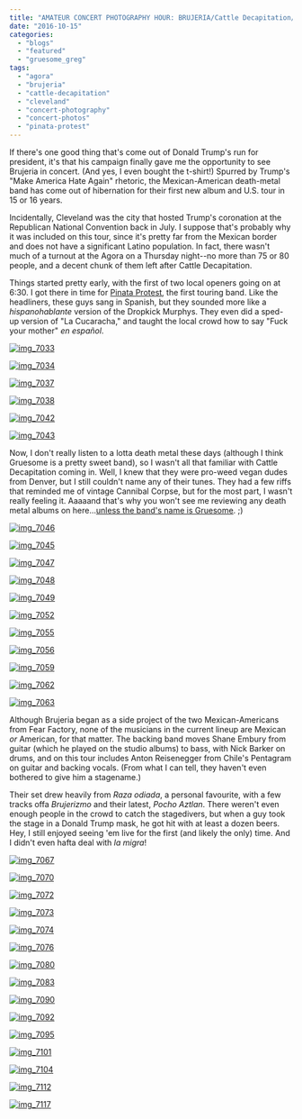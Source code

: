```yaml
---
title: "AMATEUR CONCERT PHOTOGRAPHY HOUR: BRUJERIA/Cattle Decapitation/Pinata Protest @ The Agora, Cleveland, October 6, 2016"
date: "2016-10-15"
categories: 
  - "blogs"
  - "featured"
  - "gruesome_greg"
tags: 
  - "agora"
  - "brujeria"
  - "cattle-decapitation"
  - "cleveland"
  - "concert-photography"
  - "concert-photos"
  - "pinata-protest"
---
```


If there's one good thing that's come out of Donald Trump's run for president, it's that his campaign finally gave me the opportunity to see Brujeria in concert. (And yes, I even bought the t-shirt!) Spurred by Trump's "Make America Hate Again" rhetoric, the Mexican-American death-metal band has come out of hibernation for their first new album and U.S. tour in 15 or 16 years.

Incidentally, Cleveland was the city that hosted Trump's coronation at the Republican National Convention back in July. I suppose that's probably why it was included on this tour, since it's pretty far from the Mexican border and does not have a significant Latino population. In fact, there wasn't much of a turnout at the Agora on a Thursday night--no more than 75 or 80 people, and a decent chunk of them left after Cattle Decapitation.

Things started pretty early, with the first of two local openers going on at 6:30. I got there in time for [Pinata Protest](http://www.pinataprotestband.com/), the first touring band. Like the headliners, these guys sang in Spanish, but they sounded more like a _hispanohablante_ version of the Dropkick Murphys. They even did a sped-up version of "La Cucaracha," and taught the local crowd how to say "Fuck your mother" _en español_.

[![img_7033](https://hellbound.ca/wp-content/uploads/2016/10/IMG_7033-1024x768.jpg)](https://hellbound.ca/wp-content/uploads/2016/10/IMG_7033.jpg)

[![img_7034](https://hellbound.ca/wp-content/uploads/2016/10/IMG_7034-1024x768.jpg)](https://hellbound.ca/wp-content/uploads/2016/10/IMG_7034.jpg)

[![img_7037](https://hellbound.ca/wp-content/uploads/2016/10/IMG_7037.jpg)](https://hellbound.ca/wp-content/uploads/2016/10/IMG_7037.jpg)

[![img_7038](https://hellbound.ca/wp-content/uploads/2016/10/IMG_7038.jpg)](https://hellbound.ca/wp-content/uploads/2016/10/IMG_7038.jpg)

[![img_7042](https://hellbound.ca/wp-content/uploads/2016/10/IMG_7042-1024x768.jpg)](https://hellbound.ca/wp-content/uploads/2016/10/IMG_7042.jpg)

[![img_7043](https://hellbound.ca/wp-content/uploads/2016/10/IMG_7043-1024x768.jpg)](https://hellbound.ca/wp-content/uploads/2016/10/IMG_7043.jpg)

Now, I don't really listen to a lotta death metal these days (although I think Gruesome is a pretty sweet band), so I wasn't all that familiar with Cattle Decapitation coming in. Well, I knew that they were pro-weed vegan dudes from Denver, but I still couldn't name any of their tunes. They had a few riffs that reminded me of vintage Cannibal Corpse, but for the most part, I wasn't really feeling it. Aaaaand that's why you won't see me reviewing any death metal albums on here...[unless the band's name is Gruesome](https://hellbound.ca/2016/05/gruesome-gruesome-dimensions-horror/). ;)

[![img_7046](https://hellbound.ca/wp-content/uploads/2016/10/IMG_7046-1024x768.jpg)](https://hellbound.ca/wp-content/uploads/2016/10/IMG_7046.jpg)

[![img_7045](https://hellbound.ca/wp-content/uploads/2016/10/IMG_7045-1024x768.jpg)](https://hellbound.ca/wp-content/uploads/2016/10/IMG_7045.jpg)

[![img_7047](https://hellbound.ca/wp-content/uploads/2016/10/IMG_7047.jpg)](https://hellbound.ca/wp-content/uploads/2016/10/IMG_7047.jpg)

[![img_7048](https://hellbound.ca/wp-content/uploads/2016/10/IMG_7048.jpg)](https://hellbound.ca/wp-content/uploads/2016/10/IMG_7048.jpg)

[![img_7049](https://hellbound.ca/wp-content/uploads/2016/10/IMG_7049.jpg)](https://hellbound.ca/wp-content/uploads/2016/10/IMG_7049.jpg)

[![img_7052](https://hellbound.ca/wp-content/uploads/2016/10/IMG_7052.jpg)](https://hellbound.ca/wp-content/uploads/2016/10/IMG_7052.jpg)

[![img_7055](https://hellbound.ca/wp-content/uploads/2016/10/IMG_7055-1024x768.jpg)](https://hellbound.ca/wp-content/uploads/2016/10/IMG_7055.jpg)

[![img_7056](https://hellbound.ca/wp-content/uploads/2016/10/IMG_7056-1024x768.jpg)](https://hellbound.ca/wp-content/uploads/2016/10/IMG_7056.jpg)

[![img_7059](https://hellbound.ca/wp-content/uploads/2016/10/IMG_7059.jpg)](https://hellbound.ca/wp-content/uploads/2016/10/IMG_7059.jpg)

[![img_7062](https://hellbound.ca/wp-content/uploads/2016/10/IMG_7062.jpg)](https://hellbound.ca/wp-content/uploads/2016/10/IMG_7062.jpg)

[![img_7063](https://hellbound.ca/wp-content/uploads/2016/10/IMG_7063.jpg)](https://hellbound.ca/wp-content/uploads/2016/10/IMG_7063.jpg)

Although Brujeria began as a side project of the two Mexican-Americans from Fear Factory, none of the musicians in the current lineup are Mexican _or_ American, for that matter. The backing band moves Shane Embury from guitar (which he played on the studio albums) to bass, with Nick Barker on drums, and on this tour includes Anton Reisenegger from Chile's Pentagram on guitar and backing vocals. (From what I can tell, they haven't even bothered to give him a stagename.)

Their set drew heavily from _Raza odiada_, a personal favourite, with a few tracks offa _Brujerizmo_ and their latest, _Pocho Aztlan_. There weren't even enough people in the crowd to catch the stagedivers, but when a guy took the stage in a Donald Trump mask, he got hit with at least a dozen beers. Hey, I still enjoyed seeing 'em live for the first (and likely the only) time. And I didn't even hafta deal with _la migra_!

[![img_7067](https://hellbound.ca/wp-content/uploads/2016/10/IMG_7067.jpg)](https://hellbound.ca/wp-content/uploads/2016/10/IMG_7067.jpg)

[![img_7070](https://hellbound.ca/wp-content/uploads/2016/10/IMG_7070-1024x768.jpg)](https://hellbound.ca/wp-content/uploads/2016/10/IMG_7070.jpg)

[![img_7072](https://hellbound.ca/wp-content/uploads/2016/10/IMG_7072-1024x768.jpg)](https://hellbound.ca/wp-content/uploads/2016/10/IMG_7072.jpg)

[![img_7073](https://hellbound.ca/wp-content/uploads/2016/10/IMG_7073-1024x768.jpg)](https://hellbound.ca/wp-content/uploads/2016/10/IMG_7073.jpg)

[![img_7074](https://hellbound.ca/wp-content/uploads/2016/10/IMG_7074.jpg)](https://hellbound.ca/wp-content/uploads/2016/10/IMG_7074.jpg)

[![img_7076](https://hellbound.ca/wp-content/uploads/2016/10/IMG_7076.jpg)](https://hellbound.ca/wp-content/uploads/2016/10/IMG_7076.jpg)

[![img_7080](https://hellbound.ca/wp-content/uploads/2016/10/IMG_7080.jpg)](https://hellbound.ca/wp-content/uploads/2016/10/IMG_7080.jpg)

[![img_7083](https://hellbound.ca/wp-content/uploads/2016/10/IMG_7083-1024x768.jpg)](https://hellbound.ca/wp-content/uploads/2016/10/IMG_7083.jpg)

[![img_7090](https://hellbound.ca/wp-content/uploads/2016/10/IMG_7090.jpg)](https://hellbound.ca/wp-content/uploads/2016/10/IMG_7090.jpg)

[![img_7092](https://hellbound.ca/wp-content/uploads/2016/10/IMG_7092-1024x768.jpg)](https://hellbound.ca/wp-content/uploads/2016/10/IMG_7092.jpg)

[![img_7095](https://hellbound.ca/wp-content/uploads/2016/10/IMG_7095-1024x768.jpg)](https://hellbound.ca/wp-content/uploads/2016/10/IMG_7095.jpg)

[![img_7101](https://hellbound.ca/wp-content/uploads/2016/10/IMG_7101.jpg)](https://hellbound.ca/wp-content/uploads/2016/10/IMG_7101.jpg)

[![img_7104](https://hellbound.ca/wp-content/uploads/2016/10/IMG_7104-1024x768.jpg)](https://hellbound.ca/wp-content/uploads/2016/10/IMG_7104.jpg)

[![img_7112](https://hellbound.ca/wp-content/uploads/2016/10/IMG_7112.jpg)](https://hellbound.ca/wp-content/uploads/2016/10/IMG_7112.jpg)

[![img_7117](https://hellbound.ca/wp-content/uploads/2016/10/IMG_7117-1024x768.jpg)](https://hellbound.ca/wp-content/uploads/2016/10/IMG_7117.jpg)
